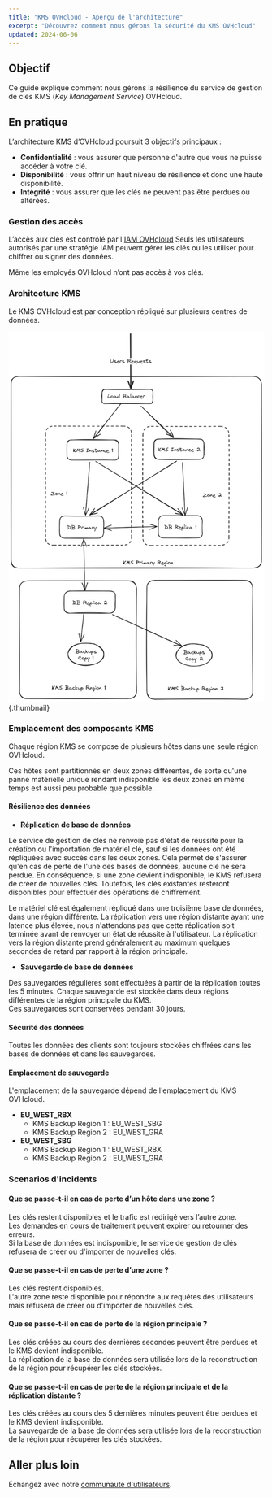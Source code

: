 ```yaml
---
title: "KMS OVHcloud - Aperçu de l'architecture"
excerpt: "Découvrez comment nous gérons la sécurité du KMS OVHcloud"
updated: 2024-06-06
---
```


## Objectif

Ce guide explique comment nous gérons la résilience du service de gestion de clés KMS (*Key Management Service*) OVHcloud.

## En pratique

L’architecture KMS d’OVHcloud poursuit 3 objectifs principaux :

- **Confidentialité** : vous assurer que personne d'autre que vous ne puisse accéder à votre clé.
- **Disponibilité** : vous offrir un haut niveau de résilience et donc une haute disponibilité.
- **Intégrité** : vous assurer que les clés ne peuvent pas être perdues ou altérées.

### Gestion des accès

L’accès aux clés est contrôlé par l'[IAM OVHcloud](/pages/account_and_service_management/account_information/iam-policy-ui)
Seuls les utilisateurs autorisés par une stratégie IAM peuvent gérer les clés ou les utiliser pour chiffrer ou signer des données.

Même les employés OVHcloud n’ont pas accès à vos clés.

### Architecture KMS

Le KMS OVHcloud est par conception répliqué sur plusieurs centres de données.

![Présentation de l'architecture](images/KMS_Overview.png){.thumbnail}

### Emplacement des composants KMS

Chaque région KMS se compose de plusieurs hôtes dans une seule région OVHcloud.

Ces hôtes sont partitionnés en deux zones différentes, de sorte qu'une panne matérielle unique rendant indisponible les deux zones en même temps est aussi peu probable que possible.

#### Résilience des données

- **Réplication de base de données**

Le service de gestion de clés ne renvoie pas d'état de réussite pour la création ou l'importation de matériel clé, sauf si les données ont été répliquées avec succès dans les deux zones. Cela permet de s'assurer qu'en cas de perte de l'une des bases de données, aucune clé ne sera perdue. En conséquence, si une zone devient indisponible, le KMS refusera de créer de nouvelles clés. Toutefois, les clés existantes resteront disponibles pour effectuer des opérations de chiffrement.

Le matériel clé est également répliqué dans une troisième base de données, dans une région différente. La réplication vers une région distante ayant une latence plus élevée, nous n'attendons pas que cette réplication soit terminée avant de renvoyer un état de réussite à l'utilisateur. La réplication vers la région distante prend généralement au maximum quelques secondes de retard par rapport à la région principale.

- **Sauvegarde de base de données**

Des sauvegardes régulières sont effectuées à partir de la réplication toutes les 5 minutes. Chaque sauvegarde est stockée dans deux régions différentes de la région principale du KMS.<br>
Ces sauvegardes sont conservées pendant 30 jours.

#### Sécurité des données

Toutes les données des clients sont toujours stockées chiffrées dans les bases de données et dans les sauvegardes.

#### Emplacement de sauvegarde

L'emplacement de la sauvegarde dépend de l'emplacement du KMS OVHcloud.

- **EU_WEST_RBX**
    - KMS Backup Region 1 : EU_WEST_SBG
    - KMS Backup Region 2 : EU_WEST_GRA
- **EU_WEST_SBG**
    - KMS Backup Region 1 : EU_WEST_RBX
    - KMS Backup Region 2 : EU_WEST_GRA

### Scenarios d'incidents

#### Que se passe-t-il en cas de perte d’un hôte dans une zone ?

Les clés restent disponibles et le trafic est redirigé vers l’autre zone.<br>
Les demandes en cours de traitement peuvent expirer ou retourner des erreurs.<br>
Si la base de données est indisponible, le service de gestion de clés refusera de créer ou d'importer de nouvelles clés.

#### Que se passe-t-il en cas de perte d’une zone ?

Les clés restent disponibles.<br>
L'autre zone reste disponible pour répondre aux requêtes des utilisateurs mais refusera de créer ou d'importer de nouvelles clés.

#### Que se passe-t-il en cas de perte de la région principale ?

Les clés créées au cours des dernières secondes peuvent être perdues et le KMS devient indisponible.<br>
La réplication de la base de données sera utilisée lors de la reconstruction de la région pour récupérer les clés stockées.

#### Que se passe-t-il en cas de perte de la région principale et de la réplication distante ?

Les clés créées au cours des 5 dernières minutes peuvent être perdues et le KMS devient indisponible.<br>
La sauvegarde de la base de données sera utilisée lors de la reconstruction de la région pour récupérer les clés stockées.

## Aller plus loin

Échangez avec notre [communauté d'utilisateurs](/links/community).